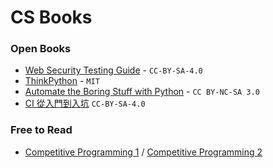 # CS Books

### Open Books
- [Web Security Testing Guide](https://github.com/OWASP/wstg) - `CC-BY-SA-4.0`
- [ThinkPython](https://github.com/AllenDowney/ThinkPython2) - `MIT`
- [Automate the Boring Stuff with Python](https://automatetheboringstuff.com/) - `CC BY-NC-SA 3.0`
- [CI 從入門到入坑](https://github.com/MilesChou/book-intro-of-ci) `CC-BY-SA-4.0`

### Free to Read
- [Competitive Programming 1](https://www.comp.nus.edu.sg/~stevenha/myteaching/competitive_programming/cp1.pdf) / [Competitive Programming 2](https://www.comp.nus.edu.sg/~stevenha/myteaching/competitive_programming/cp2.pdf)
